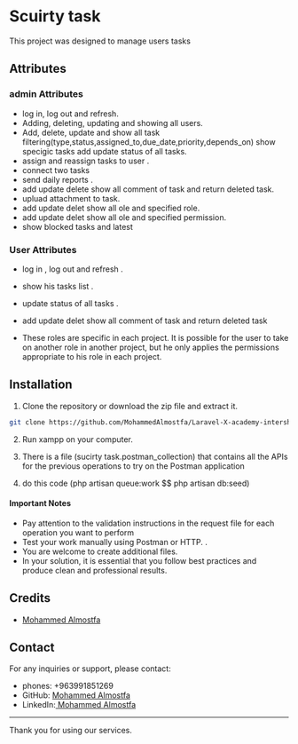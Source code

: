 # Scuirty task

This project was designed to manage  users tasks

## Attributes

### admin Attributes

-   log in, log out and refresh.
-   Adding, deleting, updating and showing all users.
-   Add, delete, update and show all task filtering(type,status,assigned_to,due_date,priority,depends_on) show specigic tasks add update status of all tasks.
-   assign and reassign tasks to user .
-   connect two tasks
-   send daily reports .
-   add update delete show all comment of task and return deleted task.
-   upluad attachment to task.
-   add update delet show all ole and specified role.
-   add update delet show all ole and specified permission.
-   show blocked tasks and latest

### User Attributes

-   log in , log out and refresh .
-   show his tasks list .
-   update status of all tasks .
-   add update delet show all comment of task and return deleted task

-   These roles are specific in each project. It is possible for the user to take on another role in another project, but he only applies the permissions appropriate to his role in each project.

## Installation

1. Clone the repository or download the zip file and extract it.

```bash
git clone https://github.com/MohammedAlmostfa/Laravel-X-academy-intership/tree/main/Scuirty%20Task
```

2. Run xampp on your computer.

3. There is a file (sucirty task.postman_collection) that contains all the APIs for the previous operations to try on the Postman application
4. do this code
   (php artisan queue:work $$ php artisan db:seed)

#### Important Notes

-   Pay attention to the validation instructions in the request file for each operation you want to perform
-   Test your work manually using Postman or HTTP. .
-   You are welcome to create additional files.
-   In your solution, it is essential that you follow best practices and produce clean and professional results.

## Credits

-   [Mohammed Almostfa ](https://github.com/MohammedAlmostfa)

## Contact

For any inquiries or support, please contact:

-   phones: +963991851269
-   GitHub: [Mohammed Almostfa ](https://github.com/MohammedAlmostfa)
-   LinkedIn:[ Mohammed Almostfa](https://www.linkedin.com/in/mohammed-almostfa-63b3a7240/)

---

Thank you for using our services.
